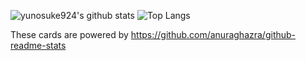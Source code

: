 ![yunosuke924's github stats](https://github-readme-stats.vercel.app/api?username=yunosuke924&count_private=true&show_icons=true&theme=radical)
![Top Langs](https://github-readme-stats.vercel.app/api/top-langs/?username=yunosuke924&theme=radical)

These cards are powered by https://github.com/anuraghazra/github-readme-stats
